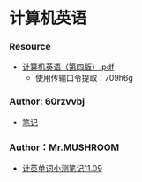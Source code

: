 # 计算机英语
### Resource

- [计算机英语（第四版）.pdf](https://cowtransfer.com/s/5469b449b3f148)
    - 使用传输口令提取：709h6g



### Author: 60rzvvbj

- [笔记](./笔记.md)



### Author：Mr.MUSHROOM

- [计英单词小测笔记11.09](./小测笔记/计英单词小测笔记11.09.md)

